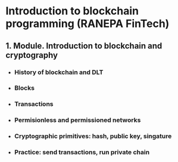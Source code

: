 # Introduction to blockchain programming (RANEPA FinTech)

## 1. Module. Introduction to blockchain and cryptography

* ### History of blockchain and DLT
* ### Blocks
* ### Transactions
* ### Permisionless and permissioned networks
* ### Cryptographic primitives: hash, public key, singature
* ### Practice: send transactions, run private chain


